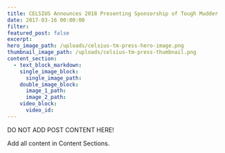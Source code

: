 ```yaml
---
title: CELSIUS Announces 2018 Presenting Sponsorship of Tough Mudder
date: 2017-03-16 00:00:00
filter:
featured_post: false
excerpt:
hero_image_path: /uploads/celsius-tm-press-hero-image.png
thumbnail_image_path: /uploads/celsius-tm-press-thumbnail.png
content_section:
  - text_block_markdown:
    single_image_block:
      single_image_path:
    double_image_block:
      image_1_path:
      image_2_path:
    video_block:
      video_id:
---
```


DO NOT ADD POST CONTENT HERE!

Add all content in Content Sections.